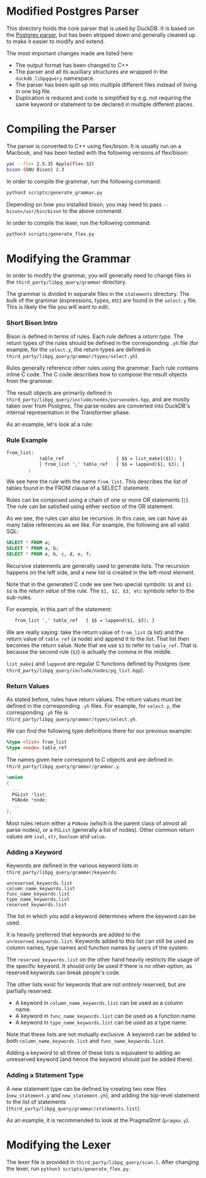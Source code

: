 # Modified Postgres Parser

This directory holds the core parser that is used by DuckDB. It is based on the [Postgres parser](https://github.com/pganalyze/libpg_query), but has been stripped down and generally cleaned up to make it easier to modify and extend.

The most important changes made are listed here:
* The output format has been changed to C++
* The parser and all its auxiliary structures are wrapped in the `duckdb_libpgquery` namespace.
* The parser has been split up into multiple different files instead of living in one big file.
* Duplication is reduced and code is simplified by e.g. not requiring the same keyword or statement to be declared in multiple different places. 

# Compiling the Parser
The parser is converted to C++ using flex/bison. It is usually run on a Macbook, and has been tested with the following versions of flex/bison:

```bash
yac --flex 2.5.35 Apple(flex-32)
bison (GNU Bison) 2.3
```

In order to compile the grammar, run the following command:

```bash
python3 scripts/generate_grammar.py
```
Depending on how you installed bison, you may need to pass `--bison=/usr/bin/bison` to the above command.

In order to compile the lexer, run the following command:

```bash
python3 scripts/generate_flex.py
```

# Modifying the Grammar
In order to modify the grammar, you will generally need to change files in the `third_party/libpg_query/grammar` directory.

The grammar is divided in separate files in the `statements` directory. The bulk of the grammar (expressions, types, etc) are found in the `select.y` file. This is likely the file you will want to edit.

### Short Bison Intro
Bison is defined in terms of rules. Each rule defines a *return type*. The return types of the rules should be defined in the corresponding `.yh` file (for example, for the `select.y`, the return types are defined in `third_party/libpg_query/grammar/types/select.yh`).

Rules generally reference other rules using the grammar. Each rule contains inline C code. The C code describes how to compose the result objects from the grammar.

The result objects are primarily defined in `third_party/libpg_query/include/nodes/parsenodes.hpp`, and are mostly taken over from Postgres. The parse nodes are converted into DuckDB's internal representation in the Transformer phase. 

As an example, let's look at a rule:

### Rule Example
```yacc
from_list:
            table_ref                   { $$ = list_make1($1); }
            | from_list ',' table_ref   { $$ = lappend($1, $3); }
        ;
```

We see here the rule with the name `from_list`. This describes the list of tables found in the FROM clause of a SELECT statement. 

Rules can be composed using a chain of one or more OR statements (`|`). The rule can be satisfied using either section of the OR statement.

As we see, the rules can also be recursive. In this case, we can have as many table references as we like. For example, the following are all valid SQL:

```sql
SELECT * FROM a;
SELECT * FROM a, b;
SELECT * FROM a, b, c, d, e, f;
```

Recursive statements are generally used to generate lists. The recursion happens on the left side, and a new list is created in the left-most element.

Note that in the generated C code we see two special symbols: `$$` and `$1`. `$$` is the *return value* of the rule. The `$1, $2, $3, etc` symbols refer to the sub-rules.

For example, in this part of the statement:
```yacc
   from_list ',' table_ref   { $$ = lappend($1, $3); }
```
We are really saying: take the return value of `from_list` (a list) and the return value of `table_ref` (a node) and append it to the list. That list then becomes the return value. Note that we use `$3` to refer to `table_ref`. That is because the second rule (`$2`)  is actually the comma in the middle.

`list_make1` and `lappend` are regular C functions defined by Postgres (see `third_party/libpg_query/include/nodes/pg_list.hpp`).

### Return Values
As stated before, rules have return values. The return values must be defined in the corresponding `.yh` files. For example, for `select.y`, the corresponding `.yh` file is `third_party/libpg_query/grammar/types/select.yh`. 

We can find the following type definitions there for our previous example:

```yacc
%type <list> from_list
%type <node> table_ref
```

The names given here correspond to C objects and are defined in `third_party/libpg_query/grammar/grammar.y`.
```c
%union
{
  ...
  PGList *list;
  PGNode *node;
  ...
};
```

Most rules return either a `PGNode` (which is the parent class of almost all parse nodes), or a `PGList` (generally a list of nodes). Other common return values are `ival`, `str`, `boolean` and `value`.

### Adding a Keyword
Keywords are defined in the various keyword lists in `third_party/libpg_query/grammar/keywords`.

```
unreserved_keywords.list
column_name_keywords.list
func_name_keywords.list
type_name_keywords.list
reserved_keywords.list
```

The list in which you add a keyword determines where the keyword can be used.

It is heavily preferred that keywords are added to the `unreserved_keywords.list`. Keywords added to this list can still be used as column names, type names and function names by users of the system.

The `reserved_keywords.list` on the other hand heavily restricts the usage of the specific keyword. It should only be used if there is no other option, as reserved keywords can break people's code.

The other lists exist for keywords that are not *entirely* reserved, but are partially reserved. 
* A keyword in `column_name_keywords.list` can be used as a column name.
* A keyword in `func_name_keywords.list` can be used as a function name.
* A keyword in `type_name_keywords.list` can be used as a type name.

Note that these lists are not mutually exclusive. A keyword can be added to *both* `column_name_keywords.list` and `func_name_keywords.list`.

Adding a keyword to all three of these lists is equivalent to adding an unreserved keyword (and hence the keyword should just be added there).

### Adding a Statement Type
A new statement type can be defined by creating two new files (`new_statement.y` and `new_statement.yh`), and adding the top-level statement to the list of statements (`third_party/libpg_query/grammar/statements.list`).

As an example, it is recommended to look at the PragmaStmt (`pragma.y`).

# Modifying the Lexer
The lexer file is provided in `third_party/libpg_query/scan.l`. After changing the lexer, run `python3 scripts/generate_flex.py`. 
